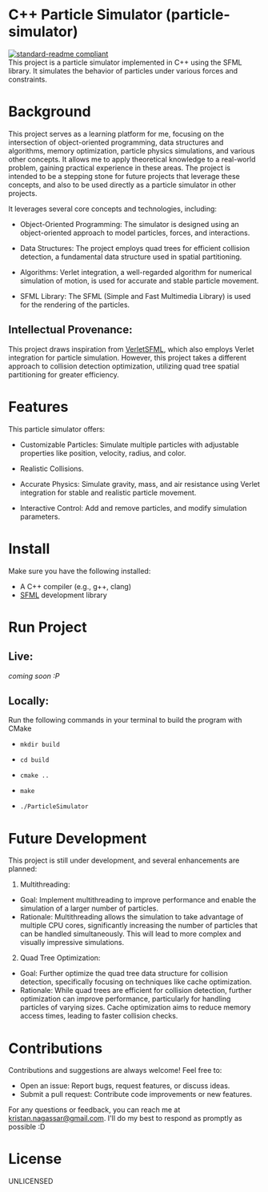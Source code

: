 C++ Particle Simulator (particle-simulator)  
===========================
[![standard-readme compliant](https://img.shields.io/badge/readme%20style-standard-brightgreen.svg?style=flat-square)](https://github.com/RichardLitt/standard-readme)  
This project is a particle simulator implemented in C++ using the SFML library. It simulates the behavior of particles under various forces and constraints.  

Background   
===========================
This project serves as a learning platform for me, focusing on the intersection of object-oriented programming, data structures and algorithms, memory optimization, particle physics simulations, and various other concepts. It allows me to apply theoretical knowledge to a real-world problem, gaining practical experience in these areas. The project is intended to be a stepping stone for future projects that leverage these concepts, and also to be used directly as a particle simulator in other projects.    

It leverages several core concepts and technologies, including:

- Object-Oriented Programming: The simulator is designed using an object-oriented approach to model particles, forces, and interactions.

- Data Structures: The project employs quad trees for efficient collision detection, a fundamental data structure used in spatial partitioning.

- Algorithms: Verlet integration, a well-regarded algorithm for numerical simulation of motion, is used for accurate and stable particle movement.

- SFML Library: The SFML (Simple and Fast Multimedia Library) is used for the rendering of the particles.  

Intellectual Provenance:  
-------
This project draws inspiration from [VerletSFML](https://github.com/johnBuffer/VerletSFML/tree/3ba304d83cd8790732cd2de88802874fde8f606d), which also employs Verlet integration for particle simulation. However, this project takes a different approach to collision detection optimization, utilizing quad tree spatial partitioning for greater efficiency.

Features
=======
This particle simulator offers:  
- Customizable Particles: Simulate multiple particles with adjustable properties like position, velocity, radius, and color.

- Realistic Collisions.

- Accurate Physics: Simulate gravity, mass, and air resistance using Verlet integration for stable and realistic particle movement.

- Interactive Control: Add and remove particles, and modify simulation parameters.

Install  
=======
Make sure you have the following installed:  
- A C++ compiler (e.g., g++, clang)  
- [SFML](https://www.sfml-dev.org/) development library  

Run Project  
===========================
Live:
-------
*coming soon :P*  

Locally:
------
Run the following commands in your terminal to build the program with CMake

- `mkdir build`

- `cd build`

- `cmake ..`

- `make`

- `./ParticleSimulator`

Future Development
=======
This project is still under development, and several enhancements are planned:  

1. Multithreading:  

- Goal: Implement multithreading to improve performance and enable the simulation of a larger number of particles.
- Rationale: Multithreading allows the simulation to take advantage of multiple CPU cores, significantly increasing the number of particles that can be handled simultaneously. This will lead to more complex and visually impressive simulations.  

2. Quad Tree Optimization:  

- Goal: Further optimize the quad tree data structure for collision detection, specifically focusing on techniques like cache optimization.
- Rationale: While quad trees are efficient for collision detection, further optimization can improve performance, particularly for handling particles of varying sizes. Cache optimization aims to reduce memory access times, leading to faster collision checks.  

Contributions
===========================
Contributions and suggestions are always welcome! Feel free to:

- Open an issue: Report bugs, request features, or discuss ideas.
- Submit a pull request: Contribute code improvements or new features.  

For any questions or feedback, you can reach me at kristan.nagassar@gmail.com. I'll do my best to respond as promptly as possible :D

License
======
UNLICENSED
